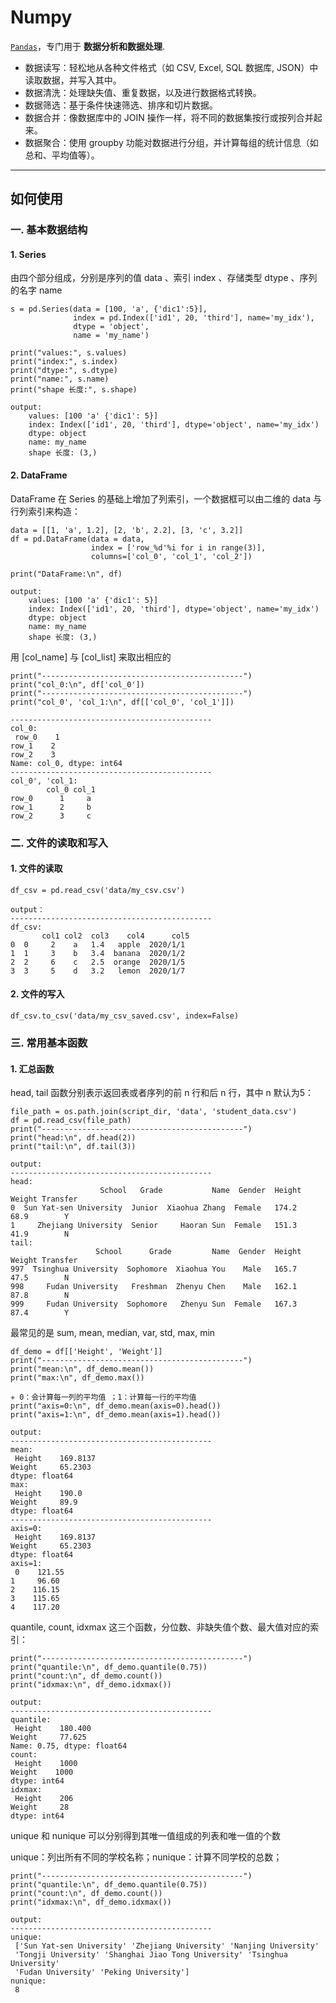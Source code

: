 # Numpy

[`Pandas`](https://pandas.pydata.org/)，专门用于 **数据分析和数据处理**.

- 数据读写：轻松地从各种文件格式（如 CSV, Excel, SQL 数据库, JSON）中读取数据，并写入其中。
- 数据清洗：处理缺失值、重复数据，以及进行数据格式转换。
- 数据筛选：基于条件快速筛选、排序和切片数据。
- 数据合并：像数据库中的 JOIN 操作一样，将不同的数据集按行或按列合并起来。
- 数据聚合：使用 groupby 功能对数据进行分组，并计算每组的统计信息（如总和、平均值等）。

---

## 如何使用

### 一. 基本数据结构

#### 1. Series
由四个部分组成，分别是序列的值 data 、索引 index 、存储类型 dtype 、序列的名字 name

```
s = pd.Series(data = [100, 'a', {'dic1':5}],
              index = pd.Index(['id1', 20, 'third'], name='my_idx'),
              dtype = 'object',
              name = 'my_name')

print("values:", s.values)
print("index:", s.index)
print("dtype:", s.dtype)
print("name:", s.name)
print("shape 长度:", s.shape)
```
```
output:
    values: [100 'a' {'dic1': 5}]
    index: Index(['id1', 20, 'third'], dtype='object', name='my_idx')
    dtype: object
    name: my_name
    shape 长度: (3,)
```
#### 2. DataFrame
DataFrame 在 Series 的基础上增加了列索引，一个数据框可以由二维的 data 与行列索引来构造：

```
data = [[1, 'a', 1.2], [2, 'b', 2.2], [3, 'c', 3.2]]
df = pd.DataFrame(data = data,
                  index = ['row_%d'%i for i in range(3)],
                  columns=['col_0', 'col_1', 'col_2'])

print("DataFrame:\n", df)
```
```
output:
    values: [100 'a' {'dic1': 5}]
    index: Index(['id1', 20, 'third'], dtype='object', name='my_idx')
    dtype: object
    name: my_name
    shape 长度: (3,)
```
用 [col_name] 与 [col_list] 来取出相应的
```
print("---------------------------------------------")
print("col_0:\n", df['col_0'])
print("---------------------------------------------")
print("col_0', 'col_1:\n", df[['col_0', 'col_1']])
```
```
---------------------------------------------
col_0:
 row_0    1
row_1    2
row_2    3
Name: col_0, dtype: int64
---------------------------------------------
col_0', 'col_1:
        col_0 col_1
row_0      1     a
row_1      2     b
row_2      3     c
```


### 二. 文件的读取和写入

#### 1. 文件的读取
```
df_csv = pd.read_csv('data/my_csv.csv')

output：
---------------------------------------------
df_csv:
       col1 col2  col3    col4      col5
0  0     2    a   1.4   apple  2020/1/1
1  1     3    b   3.4  banana  2020/1/2
2  2     6    c   2.5  orange  2020/1/5
3  3     5    d   3.2   lemon  2020/1/7

```


#### 2. 文件的写入
```
df_csv.to_csv('data/my_csv_saved.csv', index=False)
```


### 三. 常用基本函数

#### 1. 汇总函数
head, tail 函数分别表示返回表或者序列的前 n 行和后 n 行，其中 n 默认为5：

```
file_path = os.path.join(script_dir, 'data', 'student_data.csv')
df = pd.read_csv(file_path)
print("---------------------------------------------")
print("head:\n", df.head(2))
print("tail:\n", df.tail(3))
```
```
output:
---------------------------------------------
head:
                    School   Grade           Name  Gender  Height  Weight Transfer
0  Sun Yat-sen University  Junior  Xiaohua Zhang  Female   174.2    68.9        Y
1     Zhejiang University  Senior     Haoran Sun  Female   151.3    41.9        N
tail:
                   School      Grade         Name  Gender  Height  Weight Transfer
997  Tsinghua University  Sophomore  Xiaohua You    Male   165.7    47.5        N
998     Fudan University   Freshman  Zhenyu Chen    Male   162.1    87.8        N
999     Fudan University  Sophomore   Zhenyu Sun  Female   167.3    87.4        Y
```
最常见的是 sum, mean, median, var, std, max, min
```
df_demo = df[['Height', 'Weight']]
print("---------------------------------------------")
print("mean:\n", df_demo.mean())
print("max:\n", df_demo.max())

✳ 0：会计算每一列的平均值 ；1：计算每一行的平均值
print("axis=0:\n", df_demo.mean(axis=0).head())
print("axis=1:\n", df_demo.mean(axis=1).head())

```
```
output:
---------------------------------------------
mean:
 Height    169.8137
Weight     65.2303
dtype: float64
max:
 Height    190.0
Weight     89.9
dtype: float64
---------------------------------------------
axis=0:
 Height    169.8137
Weight     65.2303
dtype: float64
axis=1:
 0    121.55
1     96.60
2    116.15
3    115.65
4    117.20
```

quantile, count, idxmax 这三个函数，分位数、非缺失值个数、最大值对应的索引：
```
print("---------------------------------------------")
print("quantile:\n", df_demo.quantile(0.75))
print("count:\n", df_demo.count())
print("idxmax:\n", df_demo.idxmax())
```
```
output:
---------------------------------------------
quantile:
 Height    180.400
Weight     77.625
Name: 0.75, dtype: float64
count:
 Height    1000
Weight    1000
dtype: int64
idxmax:
 Height    206
Weight     28
dtype: int64
```

unique 和 nunique 可以分别得到其唯一值组成的列表和唯一值的个数

unique：列出所有不同的学校名称；nunique：计算不同学校的总数；
```
print("---------------------------------------------")
print("quantile:\n", df_demo.quantile(0.75))
print("count:\n", df_demo.count())
print("idxmax:\n", df_demo.idxmax())
```

```
output:
---------------------------------------------
unique:
 ['Sun Yat-sen University' 'Zhejiang University' 'Nanjing University'
 'Tongji University' 'Shanghai Jiao Tong University' 'Tsinghua University'
 'Fudan University' 'Peking University']
nunique:
 8
```